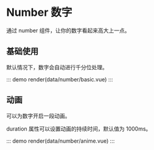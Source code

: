 # Number 数字

通过 number 组件，让你的数字看起来高大上一点。

## 基础使用

默认情况下，数字会自动进行千分位处理。

::: demo
render(data/number/basic.vue)
:::

## 动画

可以为数字开启一段动画。

duration 属性可以设置动画的持续时间，默认值为 1000ms。

::: demo
render(data/number/anime.vue)
:::
